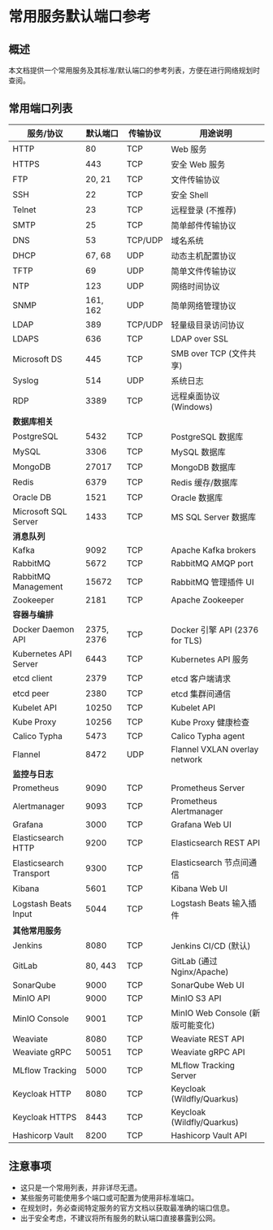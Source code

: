 # 常用服务默认端口参考

## 概述

本文档提供一个常用服务及其标准/默认端口的参考列表，方便在进行网络规划时查阅。

## 常用端口列表

| 服务/协议         | 默认端口 | 传输协议 | 用途说明                         |
| ----------------- | -------- | -------- | -------------------------------- |
| HTTP              | 80       | TCP      | Web 服务                         |
| HTTPS             | 443      | TCP      | 安全 Web 服务                    |
| FTP               | 20, 21   | TCP      | 文件传输协议                     |
| SSH               | 22       | TCP      | 安全 Shell                       |
| Telnet            | 23       | TCP      | 远程登录 (不推荐)                |
| SMTP              | 25       | TCP      | 简单邮件传输协议                 |
| DNS               | 53       | TCP/UDP  | 域名系统                         |
| DHCP              | 67, 68   | UDP      | 动态主机配置协议                 |
| TFTP              | 69       | UDP      | 简单文件传输协议                 |
| NTP               | 123      | UDP      | 网络时间协议                     |
| SNMP              | 161, 162 | UDP      | 简单网络管理协议                 |
| LDAP              | 389      | TCP/UDP  | 轻量级目录访问协议               |
| LDAPS             | 636      | TCP      | LDAP over SSL                    |
| Microsoft DS      | 445      | TCP      | SMB over TCP (文件共享)          |
| Syslog            | 514      | UDP      | 系统日志                         |
| RDP               | 3389     | TCP      | 远程桌面协议 (Windows)           |
| **数据库相关**    |          |          |                                  |
| PostgreSQL        | 5432     | TCP      | PostgreSQL 数据库                |
| MySQL             | 3306     | TCP      | MySQL 数据库                     |
| MongoDB           | 27017    | TCP      | MongoDB 数据库                   |
| Redis             | 6379     | TCP      | Redis 缓存/数据库                |
| Oracle DB         | 1521     | TCP      | Oracle 数据库                    |
| Microsoft SQL Server | 1433    | TCP      | MS SQL Server 数据库             |
| **消息队列**      |          |          |                                  |
| Kafka             | 9092     | TCP      | Apache Kafka brokers             |
| RabbitMQ          | 5672     | TCP      | RabbitMQ AMQP port               |
| RabbitMQ Management| 15672    | TCP      | RabbitMQ 管理插件 UI             |
| Zookeeper         | 2181     | TCP      | Apache Zookeeper                 |
| **容器与编排**    |          |          |                                  |
| Docker Daemon API | 2375, 2376 | TCP    | Docker 引擎 API (2376 for TLS)   |
| Kubernetes API Server | 6443   | TCP    | Kubernetes API 服务              |
| etcd client       | 2379     | TCP      | etcd 客户端请求                  |
| etcd peer         | 2380     | TCP      | etcd 集群间通信                  |
| Kubelet API       | 10250    | TCP      | Kubelet API                      |
| Kube Proxy        | 10256    | TCP      | Kube Proxy 健康检查              |
| Calico Typha      | 5473     | TCP      | Calico Typha agent               |
| Flannel           | 8472     | UDP      | Flannel VXLAN overlay network    |
| **监控与日志**    |          |          |                                  |
| Prometheus        | 9090     | TCP      | Prometheus Server                |
| Alertmanager      | 9093     | TCP      | Prometheus Alertmanager          |
| Grafana           | 3000     | TCP      | Grafana Web UI                   |
| Elasticsearch HTTP| 9200     | TCP      | Elasticsearch REST API           |
| Elasticsearch Transport | 9300 | TCP    | Elasticsearch 节点间通信         |
| Kibana            | 5601     | TCP      | Kibana Web UI                    |
| Logstash Beats Input| 5044   | TCP      | Logstash Beats 输入插件          |
| **其他常用服务**  |          |          |                                  |
| Jenkins           | 8080     | TCP      | Jenkins CI/CD (默认)             |
| GitLab            | 80, 443  | TCP      | GitLab (通过 Nginx/Apache)       |
| SonarQube         | 9000     | TCP      | SonarQube Web UI                 |
| MinIO API         | 9000     | TCP      | MinIO S3 API                     |
| MinIO Console     | 9001     | TCP      | MinIO Web Console (新版可能变化) |
| Weaviate          | 8080     | TCP      | Weaviate REST API                |
| Weaviate gRPC     | 50051    | TCP      | Weaviate gRPC API                |
| MLflow Tracking   | 5000     | TCP      | MLflow Tracking Server           |
| Keycloak HTTP     | 8080     | TCP      | Keycloak (Wildfly/Quarkus)       |
| Keycloak HTTPS    | 8443     | TCP      | Keycloak (Wildfly/Quarkus)       |
| Hashicorp Vault   | 8200     | TCP      | Hashicorp Vault API              |

## 注意事项

*   这只是一个常用列表，并非详尽无遗。
*   某些服务可能使用多个端口或可配置为使用非标准端口。
*   在规划时，务必查阅特定服务的官方文档以获取最准确的端口信息。
*   出于安全考虑，不建议将所有服务的默认端口直接暴露到公网。
